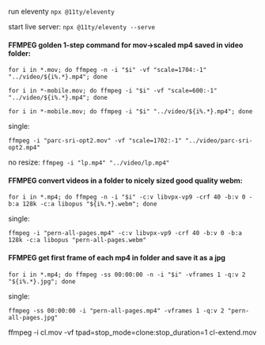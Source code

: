 run eleventy
`npx @11ty/eleventy`

start live server:
`npx @11ty/eleventy --serve`


#### FFMPEG golden 1-step command for mov->scaled mp4 saved in video folder:
`for i in *.mov; do ffmpeg -n -i "$i" -vf "scale=1704:-1" "../video/${i%.*}.mp4"; done`

`for i in *-mobile.mov; do ffmpeg -i "$i" -vf "scale=600:-1" "../video/${i%.*}.mp4"; done`

`for i in *-mobile.mov; do ffmpeg -i "$i" "../video/${i%.*}.mp4"; done`

single:

`ffmpeg -i "parc-sri-opt2.mov" -vf "scale=1702:-1" "../video/parc-sri-opt2.mp4"`

no resize:
`ffmpeg -i "lp.mp4" "../video/lp.mp4"`

#### FFMPEG convert videos in a folder to nicely sized good quality webm:
`for i in *.mp4; do ffmpeg -n -i "$i" -c:v libvpx-vp9 -crf 40 -b:v 0 -b:a 128k -c:a libopus "${i%.*}.webm"; done`

single:

`ffmpeg -i "pern-all-pages.mp4" -c:v libvpx-vp9 -crf 40 -b:v 0 -b:a 128k -c:a libopus "pern-all-pages.webm"`

#### FFMPEG get first frame of each mp4 in folder and save it as a jpg
`for i in *.mp4; do ffmpeg -ss 00:00:00 -n -i "$i" -vframes 1 -q:v 2 "${i%.*}.jpg"; done`

single:

`ffmpeg -ss 00:00:00 -i "pern-all-pages.mp4" -vframes 1 -q:v 2 "pern-all-pages.jpg"`




ffmpeg -i cl.mov -vf tpad=stop_mode=clone:stop_duration=1 cl-extend.mov
